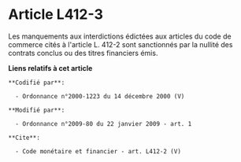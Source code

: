 # Article L412-3

Les manquements aux interdictions édictées aux articles du code de commerce cités à l'article L. 412-2 sont sanctionnés par
la nullité des contrats conclus ou des titres financiers émis.

**Liens relatifs à cet article**

	**Codifié par**:

	  - Ordonnance n°2000-1223 du 14 décembre 2000 (V)

	**Modifié par**:

	  - Ordonnance n°2009-80 du 22 janvier 2009 - art. 1

	**Cite**:

	  - Code monétaire et financier - art. L412-2 (V)
